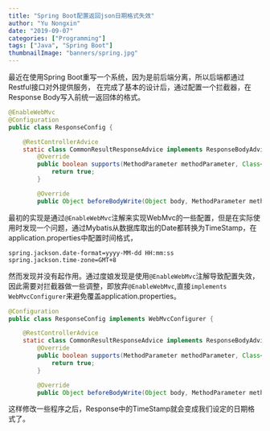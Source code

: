 ```yaml
---
title: "Spring Boot配置返回json日期格式失效"
author: "Yu Nongxin"
date: "2019-09-07"
categories: ["Programming"]
tags: ["Java", "Spring Boot"]
thumbnailImage: "banners/spring.jpg"
---
```


最近在使用Spring Boot重写一个系统，因为是前后端分离，所以后端都通过Restful接口对外提供服务，
在完成了基本的设计后，通过配置一个拦截器，在Response Body写入前统一返回体的格式。
<!--more-->

```java
@EnableWebMvc
@Configuration
public class ResponseConfig {

    @RestControllerAdvice
    static class CommonResultResponseAdvice implements ResponseBodyAdvice<Object> {
        @Override
        public boolean supports(MethodParameter methodParameter, Class<? extends HttpMessageConverter<?>> aClass) {
            return true;
        }

        @Override
        public Object beforeBodyWrite(Object body, MethodParameter methodParameter, MediaType mediaType, Class<? extends HttpMessageConverter<?>> aClass, ServerHttpRequest serverHttpRequest, ServerHttpResponse serverHttpResponse) { ... }
```
最初的实现是通过```@EnableWebMvc```注解来实现WebMvc的一些配置，但是在实际使用时发现一个问题，通过Mybatis从数据库取出的Date都转换为TimeStamp，在application.properties中配置时间格式，
```
spring.jackson.date-format=yyyy-MM-dd HH:mm:ss
spring.jackson.time-zone=GMT+8
```
然而发现并没有起作用。通过度娘发现是使用```@EnableWebMvc```注解导致配置失效，因此需要对拦截器做一些调整，即放弃```@EnableWebMvc```,直接```implements WebMvcConfigurer```来避免覆盖application.properties。
```java
@Configuration
public class ResponseConfig implements WebMvcConfigurer {

    @RestControllerAdvice
    static class CommonResultResponseAdvice implements ResponseBodyAdvice<Object> {
        @Override
        public boolean supports(MethodParameter methodParameter, Class<? extends HttpMessageConverter<?>> aClass) {
            return true;
        }

        @Override
        public Object beforeBodyWrite(Object body, MethodParameter methodParameter, MediaType mediaType, Class<? extends HttpMessageConverter<?>> aClass, ServerHttpRequest serverHttpRequest, ServerHttpResponse serverHttpResponse) { ... }
```
这样修改一些程序之后，Response中的TimeStamp就会变成我们设定的日期格式了。
